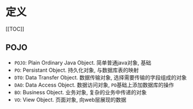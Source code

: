 # 定义

[[TOC]]

## POJO

- `POJO`: Plain Ordinary Java Object. 简单普通java对象, 基础
- `PO`: Persistant Object. 持久化对象, 与数据库表的映射
- `DTO`: Data Transfer Object. 数据传输对象, 选择需要传输的字段组成的对象
- `DAO`: Data Access Object. 数据访问对象, `PO`基础上添加数据库的操作
- `BO`: Business  Object. 业务对象, 复杂的业务中传递的对象
- `VO`: View Object. 页面对象, 向web层展现的数据
